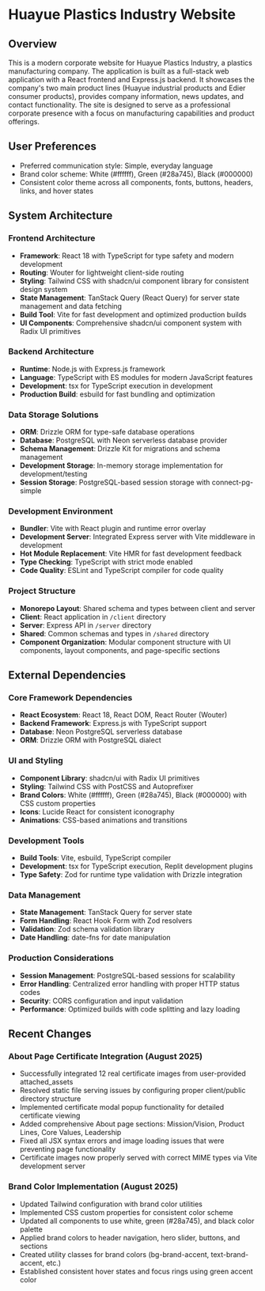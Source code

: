 # Huayue Plastics Industry Website

## Overview

This is a modern corporate website for Huayue Plastics Industry, a plastics manufacturing company. The application is built as a full-stack web application with a React frontend and Express.js backend. It showcases the company's two main product lines (Huayue industrial products and Edier consumer products), provides company information, news updates, and contact functionality. The site is designed to serve as a professional corporate presence with a focus on manufacturing capabilities and product offerings.

## User Preferences

- Preferred communication style: Simple, everyday language
- Brand color scheme: White (#ffffff), Green (#28a745), Black (#000000)
- Consistent color theme across all components, fonts, buttons, headers, links, and hover states

## System Architecture

### Frontend Architecture
- **Framework**: React 18 with TypeScript for type safety and modern development
- **Routing**: Wouter for lightweight client-side routing
- **Styling**: Tailwind CSS with shadcn/ui component library for consistent design system
- **State Management**: TanStack Query (React Query) for server state management and data fetching
- **Build Tool**: Vite for fast development and optimized production builds
- **UI Components**: Comprehensive shadcn/ui component system with Radix UI primitives

### Backend Architecture
- **Runtime**: Node.js with Express.js framework
- **Language**: TypeScript with ES modules for modern JavaScript features
- **Development**: tsx for TypeScript execution in development
- **Production Build**: esbuild for fast bundling and optimization

### Data Storage Solutions
- **ORM**: Drizzle ORM for type-safe database operations
- **Database**: PostgreSQL with Neon serverless database provider
- **Schema Management**: Drizzle Kit for migrations and schema management
- **Development Storage**: In-memory storage implementation for development/testing
- **Session Storage**: PostgreSQL-based session storage with connect-pg-simple

### Development Environment
- **Bundler**: Vite with React plugin and runtime error overlay
- **Development Server**: Integrated Express server with Vite middleware in development
- **Hot Module Replacement**: Vite HMR for fast development feedback
- **Type Checking**: TypeScript with strict mode enabled
- **Code Quality**: ESLint and TypeScript compiler for code quality

### Project Structure
- **Monorepo Layout**: Shared schema and types between client and server
- **Client**: React application in `/client` directory
- **Server**: Express API in `/server` directory  
- **Shared**: Common schemas and types in `/shared` directory
- **Component Organization**: Modular component structure with UI components, layout components, and page-specific sections

## External Dependencies

### Core Framework Dependencies
- **React Ecosystem**: React 18, React DOM, React Router (Wouter)
- **Backend Framework**: Express.js with TypeScript support
- **Database**: Neon PostgreSQL serverless database
- **ORM**: Drizzle ORM with PostgreSQL dialect

### UI and Styling
- **Component Library**: shadcn/ui with Radix UI primitives
- **Styling**: Tailwind CSS with PostCSS and Autoprefixer
- **Brand Colors**: White (#ffffff), Green (#28a745), Black (#000000) with CSS custom properties
- **Icons**: Lucide React for consistent iconography
- **Animations**: CSS-based animations and transitions

### Development Tools
- **Build Tools**: Vite, esbuild, TypeScript compiler
- **Development**: tsx for TypeScript execution, Replit development plugins
- **Type Safety**: Zod for runtime type validation with Drizzle integration

### Data Management
- **State Management**: TanStack Query for server state
- **Form Handling**: React Hook Form with Zod resolvers
- **Validation**: Zod schema validation library
- **Date Handling**: date-fns for date manipulation

### Production Considerations
- **Session Management**: PostgreSQL-based sessions for scalability
- **Error Handling**: Centralized error handling with proper HTTP status codes
- **Security**: CORS configuration and input validation
- **Performance**: Optimized builds with code splitting and lazy loading

## Recent Changes

### About Page Certificate Integration (August 2025)
- Successfully integrated 12 real certificate images from user-provided attached_assets
- Resolved static file serving issues by configuring proper client/public directory structure
- Implemented certificate modal popup functionality for detailed certificate viewing
- Added comprehensive About page sections: Mission/Vision, Product Lines, Core Values, Leadership
- Fixed all JSX syntax errors and image loading issues that were preventing page functionality
- Certificate images now properly served with correct MIME types via Vite development server

### Brand Color Implementation (August 2025)
- Updated Tailwind configuration with brand color utilities
- Implemented CSS custom properties for consistent color scheme
- Updated all components to use white, green (#28a745), and black color palette
- Applied brand colors to header navigation, hero slider, buttons, and sections
- Created utility classes for brand colors (bg-brand-accent, text-brand-accent, etc.)
- Established consistent hover states and focus rings using green accent color